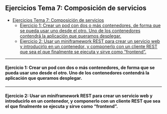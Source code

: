 ## Ejercicios Tema 7: Composición de servicios

<!-- 
[enlace](https://docs.docker.com/engine/install/ubuntu/).

![Ejecución del contenedor de prueba usando Docker por primera vez](img/Tema3/Ej1_1.png "Ejecución del contenedor de prueba usando Docker por primera vez")
 -->

- [Ejercicios Tema 7: Composición de servicios](#ejercicios-tema-7-composición-de-servicios)
    - [Ejercicio 1: Crear un pod con dos o más contenedores, de forma que se pueda usar uno desde el otro. Uno de los contenedores contendrá la aplicación que queramos desplegar.](#ejercicio-1-crear-un-pod-con-dos-o-más-contenedores-de-forma-que-se-pueda-usar-uno-desde-el-otro-uno-de-los-contenedores-contendrá-la-aplicación-que-queramos-desplegar)
    - [Ejercicio 2: Usar un miniframework REST para crear un servicio web y introducirlo en un contenedor, y componerlo con un cliente REST que sea el que finalmente se ejecuta y sirve como “frontend”.](#ejercicio-2-usar-un-miniframework-rest-para-crear-un-servicio-web-y-introducirlo-en-un-contenedor-y-componerlo-con-un-cliente-rest-que-sea-el-que-finalmente-se-ejecuta-y-sirve-como-frontend)

---
#### Ejercicio 1: Crear un pod con dos o más contenedores, de forma que se pueda usar uno desde el otro. Uno de los contenedores contendrá la aplicación que queramos desplegar.
 


---
#### Ejercicio 2: Usar un miniframework REST para crear un servicio web y introducirlo en un contenedor, y componerlo con un cliente REST que sea el que finalmente se ejecuta y sirve como “frontend”.
